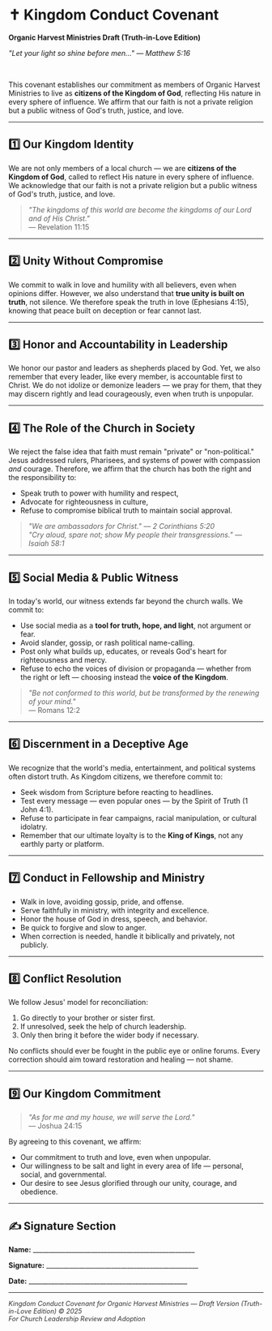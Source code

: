 <!-- 
═══════════════════════════════════════════════════════════════════
KINGDOM CONDUCT COVENANT - MARKDOWN VERSION
For: Organic Harvest Ministries
Purpose: Member covenant establishing Kingdom citizenship standards
═══════════════════════════════════════════════════════════════════
-->

<link rel="stylesheet" href="../style.css">

# ✝️ Kingdom Conduct Covenant

<section class="overview-box">

**Organic Harvest Ministries Draft (Truth-in-Love Edition)**

*"Let your light so shine before men…" — Matthew 5:16*

</section>

<br>

<!-- 
═══════════════════════════════════════════════════════════════════
INTRODUCTION
═══════════════════════════════════════════════════════════════════
-->

This covenant establishes our commitment as members of Organic Harvest Ministries to live as **citizens of the Kingdom of God**, reflecting His nature in every sphere of influence. We affirm that our faith is not a private religion but a public witness of God's truth, justice, and love.

---

## 1️⃣ **Our Kingdom Identity**

We are not only members of a local church — we are **citizens of the Kingdom of God**, called to reflect His nature in every sphere of influence. We acknowledge that our faith is not a private religion but a public witness of God's truth, justice, and love.

> *"The kingdoms of this world are become the kingdoms of our Lord and of His Christ."*  
> — Revelation 11:15

---

## 2️⃣ **Unity Without Compromise**

We commit to walk in love and humility with all believers, even when opinions differ. However, we also understand that **true unity is built on truth**, not silence. We therefore speak the truth in love (Ephesians 4:15), knowing that peace built on deception or fear cannot last.

---

## 3️⃣ **Honor and Accountability in Leadership**

We honor our pastor and leaders as shepherds placed by God. Yet, we also remember that every leader, like every member, is accountable first to Christ. We do not idolize or demonize leaders — we pray for them, that they may discern rightly and lead courageously, even when truth is unpopular.

---

## 4️⃣ **The Role of the Church in Society**

We reject the false idea that faith must remain "private" or "non-political." Jesus addressed rulers, Pharisees, and systems of power with compassion *and* courage. Therefore, we affirm that the church has both the right and the responsibility to:

* Speak truth to power with humility and respect,
* Advocate for righteousness in culture,
* Refuse to compromise biblical truth to maintain social approval.

> *"We are ambassadors for Christ." — 2 Corinthians 5:20*  
> *"Cry aloud, spare not; show My people their transgressions." — Isaiah 58:1*

---

## 5️⃣ **Social Media & Public Witness**

In today's world, our witness extends far beyond the church walls. We commit to:

* Use social media as a **tool for truth, hope, and light**, not argument or fear.
* Avoid slander, gossip, or rash political name-calling.
* Post only what builds up, educates, or reveals God's heart for righteousness and mercy.
* Refuse to echo the voices of division or propaganda — whether from the right or left — choosing instead the **voice of the Kingdom**.

> *"Be not conformed to this world, but be transformed by the renewing of your mind."*  
> — Romans 12:2

---

## 6️⃣ **Discernment in a Deceptive Age**

We recognize that the world's media, entertainment, and political systems often distort truth. As Kingdom citizens, we therefore commit to:

* Seek wisdom from Scripture before reacting to headlines.
* Test every message — even popular ones — by the Spirit of Truth (1 John 4:1).
* Refuse to participate in fear campaigns, racial manipulation, or cultural idolatry.
* Remember that our ultimate loyalty is to the **King of Kings**, not any earthly party or platform.

---

## 7️⃣ **Conduct in Fellowship and Ministry**

* Walk in love, avoiding gossip, pride, and offense.
* Serve faithfully in ministry, with integrity and excellence.
* Honor the house of God in dress, speech, and behavior.
* Be quick to forgive and slow to anger.
* When correction is needed, handle it biblically and privately, not publicly.

---

## 8️⃣ **Conflict Resolution**

We follow Jesus' model for reconciliation:

1. Go directly to your brother or sister first.
2. If unresolved, seek the help of church leadership.
3. Only then bring it before the wider body if necessary.

No conflicts should ever be fought in the public eye or online forums. Every correction should aim toward restoration and healing — not shame.

---

## 9️⃣ **Our Kingdom Commitment**

> *"As for me and my house, we will serve the Lord."*  
> — Joshua 24:15

By agreeing to this covenant, we affirm:

* Our commitment to truth and love, even when unpopular.
* Our willingness to be salt and light in every area of life — personal, social, and governmental.
* Our desire to see Jesus glorified through our unity, courage, and obedience.

---

## ✍️ **Signature Section**

**Name:** \_\_\_\_\_\_\_\_\_\_\_\_\_\_\_\_\_\_\_\_\_\_\_\_\_\_\_\_\_\_\_\_\_\_\_\_\_\_\_\_\_\_\_\_\_\_\_\_\_\_

**Signature:** \_\_\_\_\_\_\_\_\_\_\_\_\_\_\_\_\_\_\_\_\_\_\_\_\_\_\_\_\_\_\_\_\_\_\_\_\_\_\_\_\_\_\_\_\_\_\_

**Date:** \_\_\_\_\_\_\_\_\_\_\_\_\_\_\_\_\_\_\_\_\_\_\_\_\_\_\_\_\_\_\_\_\_\_\_\_\_\_\_\_\_\_\_\_\_\_\_\_\_

---

<footer style="color:#333; font-style:italic; font-size: .8rem">
Kingdom Conduct Covenant for Organic Harvest Ministries — Draft Version (Truth-in-Love Edition) © 2025<br>
For Church Leadership Review and Adoption
</footer>